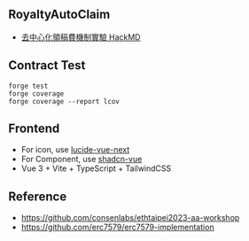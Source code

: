 ## RoyaltyAutoClaim

- [去中心化領稿費機制實驗 HackMD](https://hackmd.io/@nic619/SkZDIp2GJl?utm_source=substack&utm_medium=email)

## Contract Test

```
forge test
forge coverage
forge coverage --report lcov 
```

## Frontend

- For icon, use [lucide-vue-next](https://lucide.dev/icons)
- For Component, use [shadcn-vue](https://www.shadcn-vue.com/docs/components/accordion.html)
- Vue 3 + Vite + TypeScript + TailwindCSS


## Reference

- https://github.com/consenlabs/ethtaipei2023-aa-workshop
- https://github.com/erc7579/erc7579-implementation
